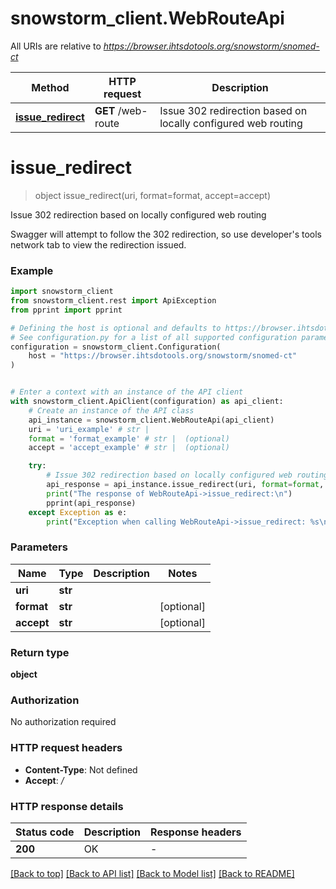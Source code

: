 # snowstorm_client.WebRouteApi

All URIs are relative to *https://browser.ihtsdotools.org/snowstorm/snomed-ct*

Method | HTTP request | Description
------------- | ------------- | -------------
[**issue_redirect**](WebRouteApi.md#issue_redirect) | **GET** /web-route | Issue 302 redirection based on locally configured web routing


# **issue_redirect**
> object issue_redirect(uri, format=format, accept=accept)

Issue 302 redirection based on locally configured web routing

Swagger will attempt to follow the 302 redirection, so use developer's tools network tab to view the redirection issued.

### Example


```python
import snowstorm_client
from snowstorm_client.rest import ApiException
from pprint import pprint

# Defining the host is optional and defaults to https://browser.ihtsdotools.org/snowstorm/snomed-ct
# See configuration.py for a list of all supported configuration parameters.
configuration = snowstorm_client.Configuration(
    host = "https://browser.ihtsdotools.org/snowstorm/snomed-ct"
)


# Enter a context with an instance of the API client
with snowstorm_client.ApiClient(configuration) as api_client:
    # Create an instance of the API class
    api_instance = snowstorm_client.WebRouteApi(api_client)
    uri = 'uri_example' # str | 
    format = 'format_example' # str |  (optional)
    accept = 'accept_example' # str |  (optional)

    try:
        # Issue 302 redirection based on locally configured web routing
        api_response = api_instance.issue_redirect(uri, format=format, accept=accept)
        print("The response of WebRouteApi->issue_redirect:\n")
        pprint(api_response)
    except Exception as e:
        print("Exception when calling WebRouteApi->issue_redirect: %s\n" % e)
```



### Parameters


Name | Type | Description  | Notes
------------- | ------------- | ------------- | -------------
 **uri** | **str**|  | 
 **format** | **str**|  | [optional] 
 **accept** | **str**|  | [optional] 

### Return type

**object**

### Authorization

No authorization required

### HTTP request headers

 - **Content-Type**: Not defined
 - **Accept**: */*

### HTTP response details

| Status code | Description | Response headers |
|-------------|-------------|------------------|
**200** | OK |  -  |

[[Back to top]](#) [[Back to API list]](../README.md#documentation-for-api-endpoints) [[Back to Model list]](../README.md#documentation-for-models) [[Back to README]](../README.md)

